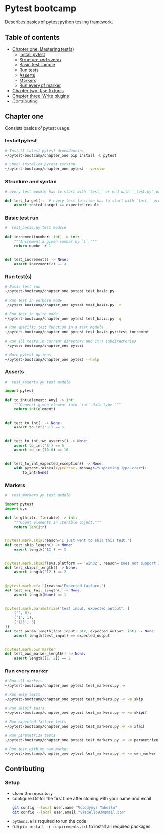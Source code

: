 # Pytest bootcamp
Describes basics of pytest python testing framework.

## Table of contents
- [Chapter one. Mastering test(s)](#chapter-one)
  - [Install pytest](#install-pytest)
  - [Structure and syntax](#structure-and-syntax)
  - [Basic test sample](#basic-test-run)
  - [Run tests](#run-test(s))
  - [Asserts](#asserts)
  - [Markers](#markers)
  - [Run every of marker](#run-every-marker)
- [Chapter two. Use fixtures](#)
- [Chapter three. Write plugins](#)
- [Contributing](#contributing)

## Chapter one
Consists basics of pytest usage.
### Install pytest
```bash
# Install latest pytest dependencies
~/pytest-bootcamp/chapter_one pip install -U pytest
  
# Check installed pytest version
~/pytest-bootcamp/chapter_one pytest --version
```
### Structure and syntax
```python
# every test module has to start with `test_` or end with '_test.py' prefix like `test_item.py` or `item_test.py`
  
def test_target():  # every test function has to start with `test_` prefix
    assert tested_target == expected_result

```
### Basic test run
```python
#  test_basic.py test module
 
def increment(number: int) -> int:
    """Increment a given number by `1`."""
    return number + 1
 
 
def test_increment() -> None:
    assert increment(2) == 3
```

### Run test(s)
```bash
# Basic test run
~/pytest-bootcamp/chapter_one pytest test_basic.py
  
# Run test in verbose mode
~/pytest-bootcamp/chapter_one pytest test_basic.py -v
  
# Run test in quite mode
~/pytest-bootcamp/chapter_one pytest test_basic.py -q
 
# Run specific test function in a test module
~/pytest-bootcamp/chapter_one pytest test_basic.py::test_increment
  
# Run all tests in current directory and it's subdirectories
~/pytest-bootcamp/chapter_one pytest
  
# More pytest options
~/pytest-bootcamp/chapter_one pytest --help
```
### Asserts
```python
#  test_asserts.py test module
  
import pytest
 
def to_int(element: Any) -> int:
    """Convert given element into `int` data type."""
    return int(element)
 
 
def test_to_int() -> None:
    assert to_int('5') == 5
 
 
def test_to_int_two_asserts() -> None:
    assert to_int('5') == 5
    assert to_int(10.0) == 10
 
 
def test_to_int_expected_exception() -> None:
    with pytest.raises(TypeError, message="Expecting TypeError"):
        to_int(None)
```
### Markers
```python
#  test_markers.py test module

import pytest
import sys
 
def length(itr: Iterable) -> int:
    """Count elements in iterable object."""
    return len(itr)
 
 
@pytest.mark.skip(reason="I just want to skip this test.")
def test_skip_length() -> None:
    assert length('12') == 2
 
 
@pytest.mark.skipif(sys.platform == 'win32', reason='Does not support 32bit Windows platform')
def test_skipif_length() -> None:
    assert length('12') == 2
 
 
@pytest.mark.xfail(reason="Expected failure.")
def test_exp_fail_length() -> None:
    assert length(None) == 1
 
 
@pytest.mark.parametrize("test_input, expected_output", [
    ('', 0),
    ('1', 1),
    ('123', 3)
])
def test_param_length(test_input: str, expected_output: int) -> None:
    assert length(test_input) == expected_output
 
 
@pytest.mark.own_marker
def test_own_marker_length() -> None:
    assert length([1, 2]) == 2
```
### Run every marker
```bash
# Run all markers
~/pytest-bootcamp/chapter_one pytest test_markers.py -v
  
# Run skip tests
~/pytest-bootcamp/chapter_one pytest test_markers.py -v -m skip
  
# Run skipif tests
~/pytest-bootcamp/chapter_one pytest test_markers.py -v -m skipif
  
# Run expected failure tests
~/pytest-bootcamp/chapter_one pytest test_markers.py -v -m xfail
  
# Run parametrize tests
~/pytest-bootcamp/chapter_one pytest test_markers.py -v -m parametrize
  
# Run test with my own marker
~/pytest-bootcamp/chapter_one pytest test_markers.py -v -m own_marker
```
## Contributing

### Setup
- clone the repository
- configure Git for the first time after cloning with your name and email
  ```bash
  git config --local user.name "Volodymyr Yahello"
  git config --local user.email "vjagello93@gmail.com"
  ```
- `python3.6` is required to run the code
- run `pip install -r requirements.txt` to install all required packages